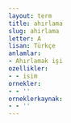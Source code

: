 ```yaml
---
layout: term
title: ahırlama
slug: ahirlama
letter: A
lisan: Türkçe
anlamlar:
- Ahırlamak işi
ozellikler:
- - isim
ornekler:
- - ''
orneklerkaynak:
- - ''
---
```

